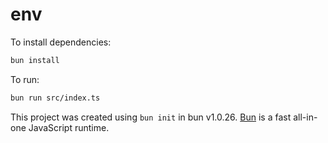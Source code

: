 # env

To install dependencies:

```bash
bun install
```

To run:

```bash
bun run src/index.ts
```

This project was created using `bun init` in bun v1.0.26. [Bun](https://bun.sh) is a fast all-in-one JavaScript runtime.
